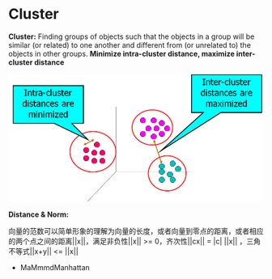 # Cluster

**Cluster:** Finding groups of objects such that the objects in a group will be similar \(or related\) to one another and different from \(or unrelated to\) the objects in other groups. **Minimize intra-cluster distance, maximize inter-cluster distance**

![](../.gitbook/assets/image%20%2867%29.png)

**Distance & Norm:**

向量的范数可以简单形象的理解为向量的长度，或者向量到零点的距离，或者相应的两个点之间的距离\|\|x\|\|，满足非负性\|\|x\|\| &gt;= 0，齐次性\|\|cx\|\| = \|c\| \|\|x\|\| ，三角不等式\|\|x+y\|\| &lt;= \|\|x\|\|

* MaMmmdManhattan

